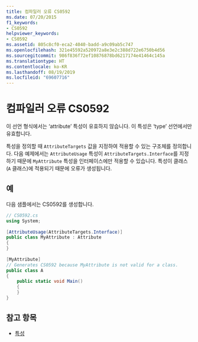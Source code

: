 ```yaml
---
title: 컴파일러 오류 CS0592
ms.date: 07/20/2015
f1_keywords:
- CS0592
helpviewer_keywords:
- CS0592
ms.assetid: 805c8cf0-eca2-4040-badd-a9c09ab5c747
ms.openlocfilehash: 321e45592a520972a8e3e2c388d722e6750b4d56
ms.sourcegitcommit: 986f836f72ef10876878bd6217174e41464c145a
ms.translationtype: HT
ms.contentlocale: ko-KR
ms.lasthandoff: 08/19/2019
ms.locfileid: "69607716"
---
```

# <a name="compiler-error-cs0592"></a>컴파일러 오류 CS0592

이 선언 형식에서는 ‘attribute’ 특성이 유효하지 않습니다. 이 특성은 ‘type’ 선언에서만 유효합니다.  
  
 특성을 정의할 때 `AttributeTargets` 값을 지정하여 적용할 수 있는 구조체를 정의합니다. 다음 예제에서는 `AttributeUsage` 특성이 `AttributeTargets.Interface`를 지정하기 때문에 `MyAttribute` 특성을 인터페이스에만 적용할 수 있습니다. 특성이 클래스(`A` 클래스)에 적용되기 때문에 오류가 생성됩니다.  
  
## <a name="example"></a>예

 다음 샘플에서는 CS0592를 생성합니다.  

```csharp
// CS0592.cs  
using System;  
  
[AttributeUsage(AttributeTargets.Interface)]  
public class MyAttribute : Attribute
{  
}  
  
[MyAttribute]  
// Generates CS0592 because MyAttribute is not valid for a class.
public class A
{  
    public static void Main()  
    {  
    }  
}  
```

## <a name="see-also"></a>참고 항목

- [특성](../../programming-guide/concepts/attributes/index.md)

